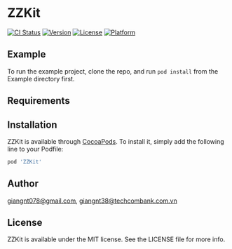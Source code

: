 # ZZKit

[![CI Status](https://img.shields.io/travis/giangnt078@gmail.com/ZZKit.svg?style=flat)](https://travis-ci.org/giangnt078@gmail.com/ZZKit)
[![Version](https://img.shields.io/cocoapods/v/ZZKit.svg?style=flat)](https://cocoapods.org/pods/ZZKit)
[![License](https://img.shields.io/cocoapods/l/ZZKit.svg?style=flat)](https://cocoapods.org/pods/ZZKit)
[![Platform](https://img.shields.io/cocoapods/p/ZZKit.svg?style=flat)](https://cocoapods.org/pods/ZZKit)

## Example

To run the example project, clone the repo, and run `pod install` from the Example directory first.

## Requirements

## Installation

ZZKit is available through [CocoaPods](https://cocoapods.org). To install
it, simply add the following line to your Podfile:

```ruby
pod 'ZZKit'
```

## Author

giangnt078@gmail.com, giangnt38@techcombank.com.vn

## License

ZZKit is available under the MIT license. See the LICENSE file for more info.
